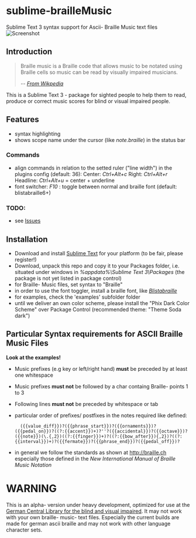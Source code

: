 # sublime-brailleMusic
Sublime Text 3 syntax support for Ascii- Braille Music text files
![Screenshot](http://martinmueller.space/assets/images/sublime-brailleMusic.png)
## Introduction
> Braille music is a Braille code that allows music to be notated using Braille cells so music can be read by visually impaired musicians. 
> 
> -- <cite>[From Wikpedia](https://en.wikipedia.org/wiki/Braille_music)</cite>

This is a Sublime Text 3 - package for sighted people to help them to read, produce or correct music scores for blind
or visual impaired people.

## Features
- syntax highlighting
- shows scope name under the cursor (like *note.braille*) in the status bar
### Commands
- align commands in relation to the setted ruler ("line width") 
  in the plugins config (default: 36):
  Center: *Ctrl+Alt+c*
  Right: *Ctrl+Alt+r*
  Headline: *Ctrl+Alt+u* = center + underline
- font switcher: *F10* : toggle between normal and braille font
  (default: blistabraille6+)

### TODO:
- see [Issues](https://github.com/GermanCentralLibraryForTheBlind/sublime-brailleMusic/issues?q=is%3Aopen+is%3Aissue+label%3Aenhancement)


## Installation
- Download and install [Sublime Text](https://www.sublimetext.com/3) for your platform (to be fair, please register!)
- Download, unpack this repo and copy it to your Packages folder, i.e. situated under windows in *%appdata%\Sublime Text 3\Packages*
(the package is not yet listed in package control)
- for Braille- Music files, set syntax to "Braille"
- in order to use the font toggler, install a braille font,
  like [*Blistabraille*](http://www.braille.ch/blista-d.htm)
- for examples, check the 'examples' subfolder folder
- until we deliver an own color scheme, please install the "Phix Dark Color Scheme" over Package Control (recommended theme: "Theme Soda dark")
## Particular Syntax requirements for ASCII Braille Music Files
**Look at the examples!**
- Music prefixes (e.g key or left/right hand) **must** be preceded by at least one whitespace 
- Music prefixes **must not** be followed by a char containg Braille- points  1 to 3
- Following lines **must not** be preceded by whitespace or tab
- particular order of prefixes/ postfixes in the notes required like defined:
    
        ({{value_diff}})?({{phrase_start}})?({{ornaments}})?({{pedal_on}})?((?:{{accent}})+)?''?({{accidental}})?({{octave}})?({{note}})(\.{,2})((?:{{finger}})+)?((?:{{bow_after}}){,2})?((?:{{interval}})+)?({{fermate}})?({{phrase_end}})?({{pedal_off}})?
 - in general we follow the standards as shown at http://braille.ch  
   especially those defined in the *New International Manual
of Braille Music Notation*

# WARNING
This is an alpha- version under heavy development, optimized for use at the [German Central Library for the blind and visual impaired](http://dzb.de).
It may not work with your own braille- music- text files.
Especially the current builds are made for german ascii braille and may not work with other language character sets.

